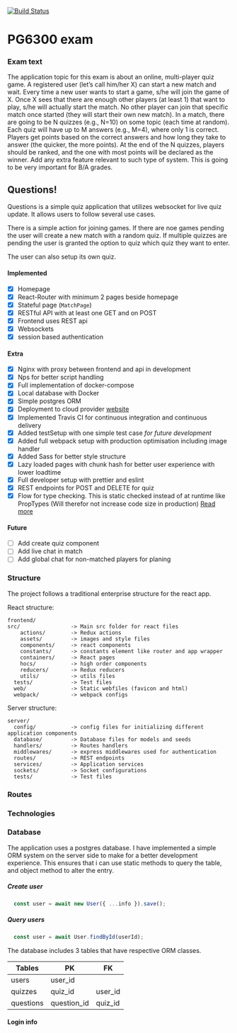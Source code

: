 [![Build Status](https://travis-ci.com/hakonschutt/PG6300-exam.svg?token=685Vkj7Z4Bw9G4suxzq5&branch=master)](https://travis-ci.com/hakonschutt/PG6300-exam)

# PG6300 exam

### Exam text

The application topic for this exam is about an online, multi-player quiz game. A registered user (let’s
call him/her X) can start a new match and wait. Every time a new user wants to start a game, s/he will
join the game of X. Once X sees that there are enough other players (at least 1) that want to play, s/he
will actually start the match. No other player can join that specific match once started (they will start
their own new match).
In a match, there are going to be N quizzes (e.g., N=10) on some topic (each time at random). Each quiz
will have up to M answers (e.g., M=4), where only 1 is correct. Players get points based on the correct
answers and how long they take to answer (the quicker, the more points). At the end of the N quizzes,
players should be ranked, and the one with most points will be declared as the winner.
Add any extra feature relevant to such type of system. This is going to be very important for B/A grades.

## Questions!

Questions is a simple quiz application that utilizes websocket for live quiz update. It allows users to follow several use cases.

There is a simple action for joining games. If there are noe games pending the user will create a new match with a random quiz. If multiple quizzes are pending the user is granted the option to quiz which quiz they want to enter.

The user can also setup its own quiz.

#### Implemented

- [x] Homepage
- [x] React-Router with minimum 2 pages beside homepage
- [x] Stateful page (`MatchPage`)
- [x] RESTful API with at least one GET and on POST
- [x] Frontend uses REST api
- [x] Websockets
- [x] session based authentication

#### Extra

- [x] Nginx with proxy between frontend and api in development
- [x] Nps for better script handling
- [x] Full implementation of docker-compose
- [x] Local database with Docker
- [x] Simple postgres ORM
- [x] Deployment to cloud provider [website](https://web-api-exam.herokuapp.com/)
- [x] Implemented Travis CI for continuous integration and continuous delivery
- [x] Added testSetup with one simple test case _for future development_
- [x] Added full webpack setup with production optimisation including image handler
- [x] Added Sass for better style structure
- [x] Lazy loaded pages with chunk hash for better user experience with lower loadtime
- [x] Full developer setup with prettier and eslint
- [x] REST endpoints for POST and DELETE for quiz
- [x] Flow for type checking. This is static checked instead of at runtime like PropTypes (Will therefor not increase code size in production) [Read more](https://reactjs.org/docs/static-type-checking.html)

#### Future

- [ ] Add create quiz component
- [ ] Add live chat in match
- [ ] Add global chat for non-matched players for planing

### Structure

The project follows a traditional enterprise structure for the react app.

React structure:

```
frontend/
src/                -> Main src folder for react files
    actions/        -> Redux actions
    assets/         -> images and style files
    components/     -> react components
    constants/      -> constants element like router and app wrapper
    containers/     -> React pages
    hocs/           -> high order components
    reducers/       -> Redux reducers
    utils/          -> utils files
  tests/            -> Test files
  web/              -> Static webfiles (favicon and html)
  webpack/          -> webpack configs
```

Server structure:

```
server/
  config/           -> config files for initializing different application components
  database/         -> Database files for models and seeds
  handlers/         -> Routes handlers
  middlewares/      -> express middlewares used for authentication
  routes/           -> REST endpoints
  services/         -> Application services
  sockets/          -> Socket configurations
  tests/            -> Test files
```

### Routes

### Technologies

### Database

The application uses a postgres database. I have implemented a simple ORM system on the server side to make for a better development experience. This ensures that i can use static methods to query the table, and object method to alter the entry.

##### Create user

```javascript
  const user = await new User({ ...info }).save();
```

##### Query users

```javascript
  const user = await User.findById(userId);
```

The database includes 3 tables that have respective ORM classes.

| Tables    | PK          | FK      |
| --------- | ----------- | ------- |
| users     | user_id     |         |
| quizzes   | quiz_id     | user_id |
| questions | question_id | quiz_id |

#### Login info
